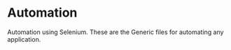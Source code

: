 # Automation
Automation using Selenium.
These are the Generic files for automating any application.
